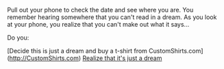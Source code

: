 Pull out your phone to check the date and see where you are.
You remember hearing somewhere that you can't read in a dream.
As you look at your phone, you realize that you can't make
out what it says...

Do you:

[Decide this is just a dream and buy a t-shirt from CustomShirts.com] (http://CustomShirts.com)
[Realize that it's just a dream](https://github.com/danielstanojevic/create-your-own-adventure/blob/master/english/dream/dream.md)



